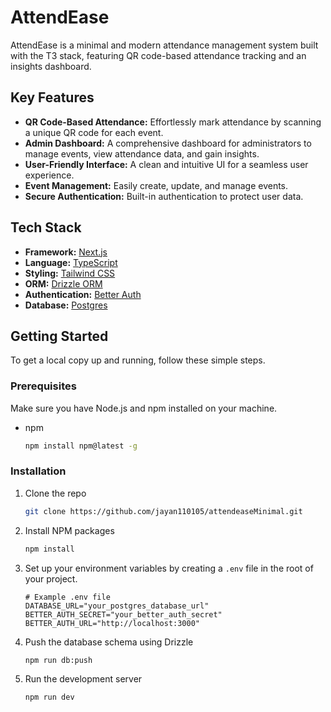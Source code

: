 # AttendEase

AttendEase is a minimal and modern attendance management system built with the T3 stack, featuring QR code-based attendance tracking and an insights dashboard.

## Key Features

- **QR Code-Based Attendance:** Effortlessly mark attendance by scanning a unique QR code for each event.
- **Admin Dashboard:** A comprehensive dashboard for administrators to manage events, view attendance data, and gain insights.
- **User-Friendly Interface:** A clean and intuitive UI for a seamless user experience.
- **Event Management:** Easily create, update, and manage events.
- **Secure Authentication:** Built-in authentication to protect user data.

## Tech Stack

- **Framework:** [Next.js](https://nextjs.org/)
- **Language:** [TypeScript](https://www.typescriptlang.org/)
- **Styling:** [Tailwind CSS](https://tailwindcss.com/)
- **ORM:** [Drizzle ORM](https://orm.drizzle.team/)
- **Authentication:** [Better Auth](https://www.better-auth.com/)
- **Database:** [Postgres](https://www.postgresql.org/)

## Getting Started

To get a local copy up and running, follow these simple steps.

### Prerequisites

Make sure you have Node.js and npm installed on your machine.

- npm
  ```sh
  npm install npm@latest -g
  ```

### Installation

1. Clone the repo
   ```sh
   git clone https://github.com/jayan110105/attendeaseMinimal.git
   ```
2. Install NPM packages
   ```sh
   npm install
   ```
3. Set up your environment variables by creating a `.env` file in the root of your project.
   ```env
   # Example .env file
   DATABASE_URL="your_postgres_database_url"
   BETTER_AUTH_SECRET="your_better_auth_secret"
   BETTER_AUTH_URL="http://localhost:3000"
   ```
4. Push the database schema using Drizzle
   ```sh
   npm run db:push
   ```
5. Run the development server
   ```sh
   npm run dev
   ```
